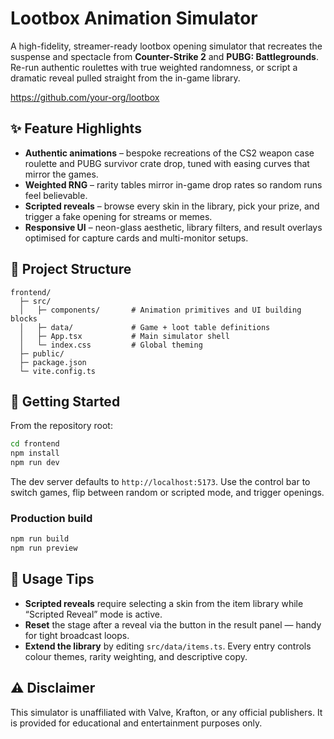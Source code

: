 # Lootbox Animation Simulator

A high-fidelity, streamer-ready lootbox opening simulator that recreates the suspense and spectacle from **Counter-Strike 2** and **PUBG: Battlegrounds**. Re-run authentic roulettes with true weighted randomness, or script a dramatic reveal pulled straight from the in-game library.

https://github.com/your-org/lootbox

## ✨ Feature Highlights

- **Authentic animations** – bespoke recreations of the CS2 weapon case roulette and PUBG survivor crate drop, tuned with easing curves that mirror the games.
- **Weighted RNG** – rarity tables mirror in-game drop rates so random runs feel believable.
- **Scripted reveals** – browse every skin in the library, pick your prize, and trigger a fake opening for streams or memes.
- **Responsive UI** – neon-glass aesthetic, library filters, and result overlays optimised for capture cards and multi-monitor setups.

## 🧱 Project Structure

```
frontend/
  ├─ src/
  │   ├─ components/       # Animation primitives and UI building blocks
  │   ├─ data/             # Game + loot table definitions
  │   ├─ App.tsx           # Main simulator shell
  │   └─ index.css         # Global theming
  ├─ public/
  ├─ package.json
  └─ vite.config.ts
```

## 🚀 Getting Started

From the repository root:

```bash
cd frontend
npm install
npm run dev
```

The dev server defaults to `http://localhost:5173`. Use the control bar to switch games, flip between random or scripted mode, and trigger openings.

### Production build

```bash
npm run build
npm run preview
```

## 🎯 Usage Tips

- **Scripted reveals** require selecting a skin from the item library while “Scripted Reveal” mode is active.
- **Reset** the stage after a reveal via the button in the result panel — handy for tight broadcast loops.
- **Extend the library** by editing `src/data/items.ts`. Every entry controls colour themes, rarity weighting, and descriptive copy.

## ⚠️ Disclaimer

This simulator is unaffiliated with Valve, Krafton, or any official publishers. It is provided for educational and entertainment purposes only.
